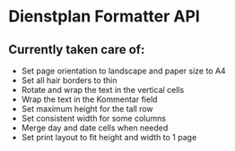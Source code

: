 # Dienstplan Formatter API

## Currently taken care of:

- Set page orientation to landscape and paper size to A4
- Set all hair borders to thin
- Rotate and wrap the text in the vertical cells
- Wrap the text in the Kommentar field
- Set maximum height for the tall row
- Set consistent width for some columns
- Merge day and date cells when needed
- Set print layout to fit height and width to 1 page